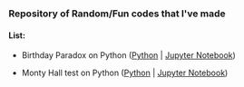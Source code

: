 ### Repository of Random/Fun codes that I've made

#### List:

- Birthday Paradox on Python ([Python](Birthday_Paradox\birthday_paradox.py) | [Jupyter Notebook](Birthday_Paradox\Birthday_Paradox.ipynb))

- Monty Hall test on Python ([Python](Monty_Hall\monty_hall.py) | [Jupyter Notebook](Monty_Hall\Monty_Hall.ipynb))